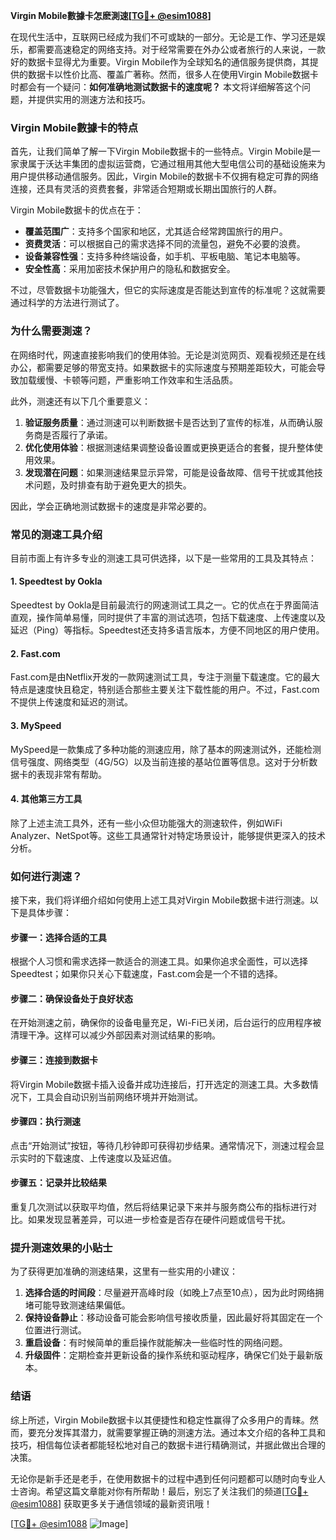 **Virgin Mobile數據卡怎麽測速[[TG💪+ @esim1088](https://t.me/s/esim1088)]**

在现代生活中，互联网已经成为我们不可或缺的一部分。无论是工作、学习还是娱乐，都需要高速稳定的网络支持。对于经常需要在外办公或者旅行的人来说，一款好的数据卡显得尤为重要。Virgin Mobile作为全球知名的通信服务提供商，其提供的数据卡以性价比高、覆盖广著称。然而，很多人在使用Virgin Mobile数据卡时都会有一个疑问：**如何准确地测试数据卡的速度呢？** 本文将详细解答这个问题，并提供实用的测速方法和技巧。

### Virgin Mobile數據卡的特点

首先，让我们简单了解一下Virgin Mobile数据卡的一些特点。Virgin Mobile是一家隶属于沃达丰集团的虚拟运营商，它通过租用其他大型电信公司的基础设施来为用户提供移动通信服务。因此，Virgin Mobile的数据卡不仅拥有稳定可靠的网络连接，还具有灵活的资费套餐，非常适合短期或长期出国旅行的人群。

Virgin Mobile数据卡的优点在于：
- **覆盖范围广**：支持多个国家和地区，尤其适合经常跨国旅行的用户。
- **资费灵活**：可以根据自己的需求选择不同的流量包，避免不必要的浪费。
- **设备兼容性强**：支持多种终端设备，如手机、平板电脑、笔记本电脑等。
- **安全性高**：采用加密技术保护用户的隐私和数据安全。

不过，尽管数据卡功能强大，但它的实际速度是否能达到宣传的标准呢？这就需要通过科学的方法进行测试了。

### 为什么需要測速？

在网络时代，网速直接影响我们的使用体验。无论是浏览网页、观看视频还是在线办公，都需要足够的带宽支持。如果数据卡的实际速度与预期差距较大，可能会导致加载缓慢、卡顿等问题，严重影响工作效率和生活品质。

此外，测速还有以下几个重要意义：
1. **验证服务质量**：通过测速可以判断数据卡是否达到了宣传的标准，从而确认服务商是否履行了承诺。
2. **优化使用体验**：根据测速结果调整设备设置或更换更适合的套餐，提升整体使用效果。
3. **发现潜在问题**：如果测速结果显示异常，可能是设备故障、信号干扰或其他技术问题，及时排查有助于避免更大的损失。

因此，学会正确地测试数据卡的速度是非常必要的。

### 常见的测速工具介绍

目前市面上有许多专业的测速工具可供选择，以下是一些常用的工具及其特点：

#### 1. Speedtest by Ookla
Speedtest by Ookla是目前最流行的网速测试工具之一。它的优点在于界面简洁直观，操作简单易懂，同时提供了丰富的测试选项，包括下载速度、上传速度以及延迟（Ping）等指标。Speedtest还支持多语言版本，方便不同地区的用户使用。

#### 2. Fast.com
Fast.com是由Netflix开发的一款网速测试工具，专注于测量下载速度。它的最大特点是速度快且稳定，特别适合那些主要关注下载性能的用户。不过，Fast.com不提供上传速度和延迟的测试。

#### 3. MySpeed
MySpeed是一款集成了多种功能的测速应用，除了基本的网速测试外，还能检测信号强度、网络类型（4G/5G）以及当前连接的基站位置等信息。这对于分析数据卡的表现非常有帮助。

#### 4. 其他第三方工具
除了上述主流工具外，还有一些小众但功能强大的测速软件，例如WiFi Analyzer、NetSpot等。这些工具通常针对特定场景设计，能够提供更深入的技术分析。

### 如何进行測速？

接下来，我们将详细介绍如何使用上述工具对Virgin Mobile数据卡进行测速。以下是具体步骤：

#### 步骤一：选择合适的工具
根据个人习惯和需求选择一款适合的测速工具。如果你追求全面性，可以选择Speedtest；如果你只关心下载速度，Fast.com会是一个不错的选择。

#### 步骤二：确保设备处于良好状态
在开始测速之前，确保你的设备电量充足，Wi-Fi已关闭，后台运行的应用程序被清理干净。这样可以减少外部因素对测试结果的影响。

#### 步骤三：连接到数据卡
将Virgin Mobile数据卡插入设备并成功连接后，打开选定的测速工具。大多数情况下，工具会自动识别当前网络环境并开始测试。

#### 步骤四：执行测速
点击“开始测试”按钮，等待几秒钟即可获得初步结果。通常情况下，测速过程会显示实时的下载速度、上传速度以及延迟值。

#### 步骤五：记录并比较结果
重复几次测试以获取平均值，然后将结果记录下来并与服务商公布的指标进行对比。如果发现显著差异，可以进一步检查是否存在硬件问题或信号干扰。

### 提升测速效果的小贴士

为了获得更加准确的测速结果，这里有一些实用的小建议：
1. **选择合适的时间段**：尽量避开高峰时段（如晚上7点至10点），因为此时网络拥堵可能导致测速结果偏低。
2. **保持设备静止**：移动设备可能会影响信号接收质量，因此最好将其固定在一个位置进行测试。
3. **重启设备**：有时候简单的重启操作就能解决一些临时性的网络问题。
4. **升级固件**：定期检查并更新设备的操作系统和驱动程序，确保它们处于最新版本。

### 结语

综上所述，Virgin Mobile数据卡以其便捷性和稳定性赢得了众多用户的青睐。然而，要充分发挥其潜力，就需要掌握正确的测速方法。通过本文介绍的各种工具和技巧，相信每位读者都能轻松地对自己的数据卡进行精确测试，并据此做出合理的决策。

无论你是新手还是老手，在使用数据卡的过程中遇到任何问题都可以随时向专业人士咨询。希望这篇文章能对你有所帮助！最后，别忘了关注我们的频道[[TG💪+ @esim1088](https://t.me/s/esim1088)] 获取更多关于通信领域的最新资讯哦！

[[TG💪+ @esim1088](https://t.me/s/esim1088) ![Image](https://i.postimg.cc/4NQfJmqS/Snipaste-2025-05-13-00-14-12.png)]
